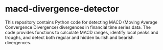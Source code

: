 # macd-divergence-detector
This repository contains Python code for detecting MACD (Moving Average Convergence Divergence) divergences in financial time series data. The code provides functions to calculate MACD ranges, identify local peaks and troughs, and detect both regular and hidden bullish and bearish divergences. 
